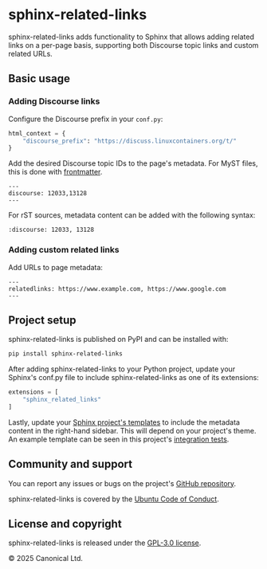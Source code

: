 # sphinx-related-links

sphinx-related-links adds functionality to Sphinx that allows adding related links on a
per-page basis, supporting both Discourse topic links and custom related URLs.

## Basic usage

### Adding Discourse links

Configure the Discourse prefix in your `conf.py`:

```python
html_context = {
    "discourse_prefix": "https://discuss.linuxcontainers.org/t/"
}
```

Add the desired Discourse topic IDs to the page's metadata. For MyST files, this is done
with [frontmatter](https://mystmd.org/guide/frontmatter).

```
---
discourse: 12033,13128
---
```

For rST sources, metadata content can be added with the following syntax:

```
:discourse: 12033, 13128
```

### Adding custom related links

Add URLs to page metadata:

```
---
relatedlinks: https://www.example.com, https://www.google.com
---
```

## Project setup

sphinx-related-links is published on PyPI and can be installed with:

```bash
pip install sphinx-related-links
```

After adding sphinx-related-links to your Python project, update your Sphinx's conf.py file to
include sphinx-related-links as one of its extensions:

```python
extensions = [
    "sphinx_related_links"
]
```

Lastly, update your [Sphinx project's
templates](https://www.sphinx-doc.org/en/master/development/html_themes/templating.html)
to include the metadata content in the right-hand sidebar. This will depend on your
project's theme. An example template can be seen in this project's [integration
tests](/tests/integration/example/_templates/page.html).

## Community and support

You can report any issues or bugs on the project's [GitHub
repository](https://github.com/canonical/sphinx-related-links).

sphinx-related-links is covered by the [Ubuntu Code of
Conduct](https://ubuntu.com/community/ethos/code-of-conduct).

## License and copyright

sphinx-related-links is released under the [GPL-3.0 license](LICENSE).

© 2025 Canonical Ltd.
